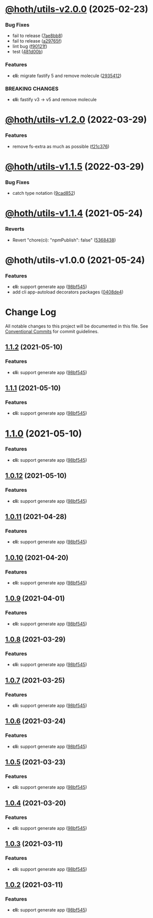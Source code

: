 # [@hoth/utils-v2.0.0](https://github.com/searchfe/hoth/compare/@hoth/utils-v1.2.0...@hoth/utils-v2.0.0) (2025-02-23)


### Bug Fixes

* fail to release ([7ae8bb8](https://github.com/searchfe/hoth/commit/7ae8bb8753323aad906ff3f13967f937167fdafa))
* fail to release ([a29765f](https://github.com/searchfe/hoth/commit/a29765f18b440f85ef35c119e3699efbebe3c5d1))
* lint bug ([f90121f](https://github.com/searchfe/hoth/commit/f90121f5740f03c3cbe25b124a822cfd89da7ac1))
* test ([481d00b](https://github.com/searchfe/hoth/commit/481d00b232ee932084ca716710807c5061d31cfc))


### Features

* **cli:** migrate fastify 5 and remove molecule ([2935412](https://github.com/searchfe/hoth/commit/29354121d6b067e0cde4dfa4a2acb0ff51cd381b))


### BREAKING CHANGES

* **cli:** fastify v3 -> v5 and remove molecule

# [@hoth/utils-v1.2.0](https://github.com/searchfe/hoth/compare/@hoth/utils-v1.1.5...@hoth/utils-v1.2.0) (2022-03-29)


### Features

* remove fs-extra as much as possible ([f21c376](https://github.com/searchfe/hoth/commit/f21c376065d2a41d39da0c1ea6daf886270f436f))

# [@hoth/utils-v1.1.5](https://github.com/searchfe/hoth/compare/@hoth/utils-v1.1.4...@hoth/utils-v1.1.5) (2022-03-29)


### Bug Fixes

* catch type notation ([9cad852](https://github.com/searchfe/hoth/commit/9cad852c11b6980355ce4c54cc75c95f7e1d8f3c))

# [@hoth/utils-v1.1.4](https://github.com/searchfe/hoth/compare/@hoth/utils-v1.1.3...@hoth/utils-v1.1.4) (2021-05-24)


### Reverts

* Revert "chore(ci): "npmPublish": false" ([5368438](https://github.com/searchfe/hoth/commit/5368438918d0db2c819c32fd0f60e1c01ae7123b))

# @hoth/utils-v1.0.0 (2021-05-24)


### Features

* **cli:** support generate app ([98bf545](https://github.com/cxtom/hoth/commit/98bf545e1261ca987de323a9ea1bb698253cfe19))
* add cli app-autoload decorators packages ([0408de4](https://github.com/cxtom/hoth/commit/0408de4ef2d6e2af47e2fd00c3fca400e6be2619))

# Change Log

All notable changes to this project will be documented in this file.
See [Conventional Commits](https://conventionalcommits.org) for commit guidelines.

## [1.1.2](https://github.com/cxtom/hoth/compare/@hoth/utils@1.0.1...@hoth/utils@1.1.2) (2021-05-10)


### Features

* **cli:** support generate app ([98bf545](https://github.com/cxtom/hoth/commit/98bf545e1261ca987de323a9ea1bb698253cfe19))





## [1.1.1](https://github.com/cxtom/hoth/compare/@hoth/utils@1.0.1...@hoth/utils@1.1.1) (2021-05-10)


### Features

* **cli:** support generate app ([98bf545](https://github.com/cxtom/hoth/commit/98bf545e1261ca987de323a9ea1bb698253cfe19))





# [1.1.0](https://github.com/cxtom/hoth/compare/@hoth/utils@1.0.1...@hoth/utils@1.1.0) (2021-05-10)


### Features

* **cli:** support generate app ([98bf545](https://github.com/cxtom/hoth/commit/98bf545e1261ca987de323a9ea1bb698253cfe19))





## [1.0.12](https://github.com/cxtom/hoth/compare/@hoth/utils@1.0.1...@hoth/utils@1.0.12) (2021-05-10)


### Features

* **cli:** support generate app ([98bf545](https://github.com/cxtom/hoth/commit/98bf545e1261ca987de323a9ea1bb698253cfe19))





## [1.0.11](https://github.com/cxtom/hoth/compare/@hoth/utils@1.0.1...@hoth/utils@1.0.11) (2021-04-28)


### Features

* **cli:** support generate app ([98bf545](https://github.com/cxtom/hoth/commit/98bf545e1261ca987de323a9ea1bb698253cfe19))





## [1.0.10](https://github.com/cxtom/hoth/compare/@hoth/utils@1.0.1...@hoth/utils@1.0.10) (2021-04-20)


### Features

* **cli:** support generate app ([98bf545](https://github.com/cxtom/hoth/commit/98bf545e1261ca987de323a9ea1bb698253cfe19))





## [1.0.9](https://github.com/cxtom/hoth/compare/@hoth/utils@1.0.1...@hoth/utils@1.0.9) (2021-04-01)


### Features

* **cli:** support generate app ([98bf545](https://github.com/cxtom/hoth/commit/98bf545e1261ca987de323a9ea1bb698253cfe19))





## [1.0.8](https://github.com/cxtom/hoth/compare/@hoth/utils@1.0.1...@hoth/utils@1.0.8) (2021-03-29)


### Features

* **cli:** support generate app ([98bf545](https://github.com/cxtom/hoth/commit/98bf545e1261ca987de323a9ea1bb698253cfe19))





## [1.0.7](https://github.com/cxtom/hoth/compare/@hoth/utils@1.0.1...@hoth/utils@1.0.7) (2021-03-25)


### Features

* **cli:** support generate app ([98bf545](https://github.com/cxtom/hoth/commit/98bf545e1261ca987de323a9ea1bb698253cfe19))





## [1.0.6](https://github.com/cxtom/hoth/compare/@hoth/utils@1.0.1...@hoth/utils@1.0.6) (2021-03-24)


### Features

* **cli:** support generate app ([98bf545](https://github.com/cxtom/hoth/commit/98bf545e1261ca987de323a9ea1bb698253cfe19))





## [1.0.5](https://github.com/cxtom/hoth/compare/@hoth/utils@1.0.1...@hoth/utils@1.0.5) (2021-03-23)


### Features

* **cli:** support generate app ([98bf545](https://github.com/cxtom/hoth/commit/98bf545e1261ca987de323a9ea1bb698253cfe19))





## [1.0.4](https://github.com/cxtom/hoth/compare/@hoth/utils@1.0.1...@hoth/utils@1.0.4) (2021-03-20)


### Features

* **cli:** support generate app ([98bf545](https://github.com/cxtom/hoth/commit/98bf545e1261ca987de323a9ea1bb698253cfe19))





## [1.0.3](https://github.com/cxtom/hoth/compare/@hoth/utils@1.0.1...@hoth/utils@1.0.3) (2021-03-11)


### Features

* **cli:** support generate app ([98bf545](https://github.com/cxtom/hoth/commit/98bf545e1261ca987de323a9ea1bb698253cfe19))





## [1.0.2](https://github.com/cxtom/hoth/compare/@hoth/utils@1.0.1...@hoth/utils@1.0.2) (2021-03-11)


### Features

* **cli:** support generate app ([98bf545](https://github.com/cxtom/hoth/commit/98bf545e1261ca987de323a9ea1bb698253cfe19))

